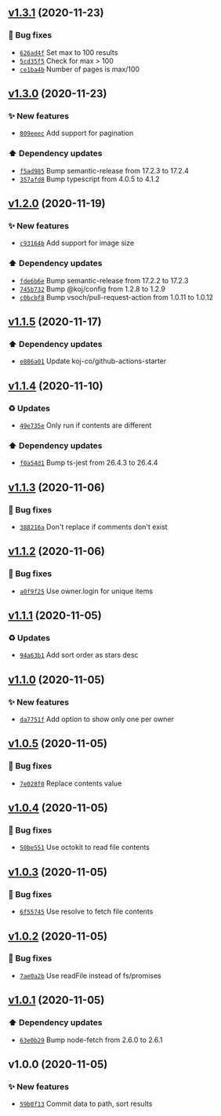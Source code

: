 ## [v1.3.1](https://github.com/koj-co/readme-repos-list/compare/v1.3.0...v1.3.1) (2020-11-23)

### 🐛 Bug fixes

- [`626ad4f`](https://github.com/koj-co/readme-repos-list/commit/626ad4f)  Set max to 100 results
- [`5cd35f5`](https://github.com/koj-co/readme-repos-list/commit/5cd35f5)  Check for max &gt; 100
- [`ce1ba4b`](https://github.com/koj-co/readme-repos-list/commit/ce1ba4b)  Number of pages is max/100

## [v1.3.0](https://github.com/koj-co/readme-repos-list/compare/v1.2.0...v1.3.0) (2020-11-23)

### ✨ New features

- [`809eeec`](https://github.com/koj-co/readme-repos-list/commit/809eeec)  Add support for pagination

### ⬆️ Dependency updates

- [`f5ad985`](https://github.com/koj-co/readme-repos-list/commit/f5ad985)  Bump semantic-release from 17.2.3 to 17.2.4
- [`357afd8`](https://github.com/koj-co/readme-repos-list/commit/357afd8)  Bump typescript from 4.0.5 to 4.1.2

## [v1.2.0](https://github.com/koj-co/readme-repos-list/compare/v1.1.5...v1.2.0) (2020-11-19)

### ✨ New features

- [`c93164b`](https://github.com/koj-co/readme-repos-list/commit/c93164b)  Add support for image size

### ⬆️ Dependency updates

- [`fde6b6e`](https://github.com/koj-co/readme-repos-list/commit/fde6b6e)  Bump semantic-release from 17.2.2 to 17.2.3
- [`745b732`](https://github.com/koj-co/readme-repos-list/commit/745b732)  Bump @koj/config from 1.2.8 to 1.2.9
- [`c0bcbf8`](https://github.com/koj-co/readme-repos-list/commit/c0bcbf8)  Bump vsoch/pull-request-action from 1.0.11 to 1.0.12

## [v1.1.5](https://github.com/koj-co/readme-repos-list/compare/v1.1.4...v1.1.5) (2020-11-17)

### ⬆️ Dependency updates

- [`e886a01`](https://github.com/koj-co/readme-repos-list/commit/e886a01)  Update koj-co/github-actions-starter

## [v1.1.4](https://github.com/koj-co/readme-repos-list/compare/v1.1.3...v1.1.4) (2020-11-10)

### ♻️ Updates

- [`49e735e`](https://github.com/koj-co/readme-repos-list/commit/49e735e)  Only run if contents are different

### ⬆️ Dependency updates

- [`f0a54d1`](https://github.com/koj-co/readme-repos-list/commit/f0a54d1)  Bump ts-jest from 26.4.3 to 26.4.4

## [v1.1.3](https://github.com/koj-co/readme-repos-list/compare/v1.1.2...v1.1.3) (2020-11-06)

### 🐛 Bug fixes

- [`388216a`](https://github.com/koj-co/readme-repos-list/commit/388216a)  Don&#x27;t replace if comments don&#x27;t exist

## [v1.1.2](https://github.com/koj-co/readme-repos-list/compare/v1.1.1...v1.1.2) (2020-11-06)

### 🐛 Bug fixes

- [`a0f9f25`](https://github.com/koj-co/readme-repos-list/commit/a0f9f25)  Use owner.login for unique items

## [v1.1.1](https://github.com/koj-co/readme-repos-list/compare/v1.1.0...v1.1.1) (2020-11-05)

### ♻️ Updates

- [`94a63b1`](https://github.com/koj-co/readme-repos-list/commit/94a63b1)  Add sort order as stars desc

## [v1.1.0](https://github.com/koj-co/readme-repos-list/compare/v1.0.5...v1.1.0) (2020-11-05)

### ✨ New features

- [`da7751f`](https://github.com/koj-co/readme-repos-list/commit/da7751f)  Add option to show only one per owner

## [v1.0.5](https://github.com/koj-co/readme-repos-list/compare/v1.0.4...v1.0.5) (2020-11-05)

### 🐛 Bug fixes

- [`7e028f0`](https://github.com/koj-co/readme-repos-list/commit/7e028f0)  Replace contents value

## [v1.0.4](https://github.com/koj-co/readme-repos-list/compare/v1.0.3...v1.0.4) (2020-11-05)

### 🐛 Bug fixes

- [`50be551`](https://github.com/koj-co/readme-repos-list/commit/50be551)  Use octokit to read file contents

## [v1.0.3](https://github.com/koj-co/readme-repos-list/compare/v1.0.2...v1.0.3) (2020-11-05)

### 🐛 Bug fixes

- [`6f55745`](https://github.com/koj-co/readme-repos-list/commit/6f55745)  Use resolve to fetch file contents

## [v1.0.2](https://github.com/koj-co/readme-repos-list/compare/v1.0.1...v1.0.2) (2020-11-05)

### 🐛 Bug fixes

- [`7ae0a2b`](https://github.com/koj-co/readme-repos-list/commit/7ae0a2b)  Use readFile instead of fs/promises

## [v1.0.1](https://github.com/koj-co/readme-repos-list/compare/v1.0.0...v1.0.1) (2020-11-05)

### ⬆️ Dependency updates

- [`63e0b29`](https://github.com/koj-co/readme-repos-list/commit/63e0b29)  Bump node-fetch from 2.6.0 to 2.6.1

## v1.0.0 (2020-11-05)

### ✨ New features

- [`59b0f13`](https://github.com/koj-co/readme-repos-list/commit/59b0f13)  Commit data to path, sort results
